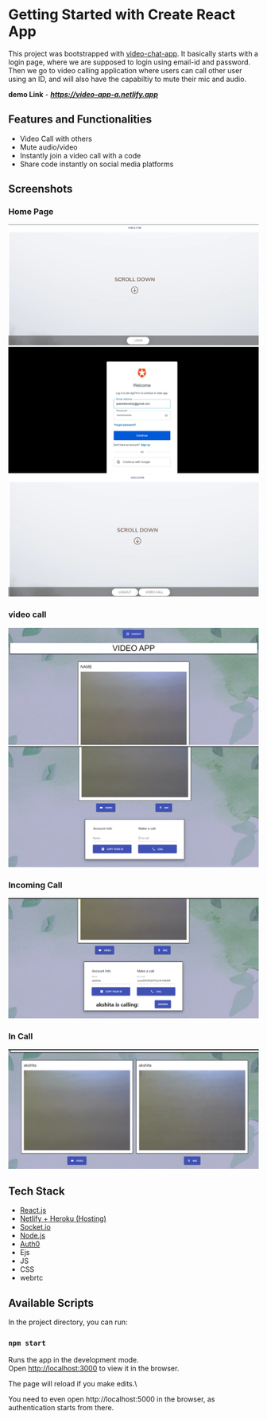 # Getting Started with Create React App

This project was bootstrapped with [video-chat-app](https://github.com/aakshita01/video-chat-app.git).
It basically starts with a login page, where we are supposed to login using email-id and password. Then we go to video calling application where users can call other user using an ID, and will also have the capabiltiy to mute their mic and audio. 


**demo Link** - ***https://video-app-a.netlify.app***


## Features and Functionalities 

- Video Call with others
- Mute audio/video
- Instantly join a video call with a code
- Share code instantly on social media platforms

## Screenshots 

### Home Page

![](images/teams5.png)
![](images/teams6.png)
![](images/teams7.png)

### video call

![](images/teams1.png)
![](images/teams2.png)

### Incoming Call

![](images/teams3.png)

### In Call

![](images/teams4.png)

## Tech Stack

- [React.js](https://reactjs.org/)
- [Netlify + Heroku (Hosting)](https://www.netlify.com/)
- [Socket.io](https://socket.io/)
- [Node.js](https://nodejs.org/en/)
- [Auth0](https://auth0.com/)
- Ejs
- JS
- CSS
- webrtc

## Available Scripts

In the project directory, you can run:

### `npm start`

Runs the app in the development mode.\
Open [http://localhost:3000](http://localhost:3000) to view it in the browser.

The page will reload if you make edits.\

You need to even open http://localhost:5000 in the browser, as authentication starts from there.



